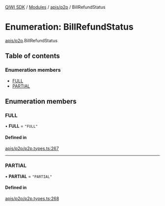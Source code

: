 [QIWI SDK](../README.md) / [Modules](../modules.md) / [apis/p2p](../modules/apis_p2p.md) / BillRefundStatus

# Enumeration: BillRefundStatus

[apis/p2p](../modules/apis_p2p.md).BillRefundStatus

## Table of contents

### Enumeration members

- [FULL](apis_p2p.BillRefundStatus.md#full)
- [PARTIAL](apis_p2p.BillRefundStatus.md#partial)

## Enumeration members

### FULL

• **FULL** = `"FULL"`

#### Defined in

[apis/p2p/p2p.types.ts:267](https://github.com/AlexXanderGrib/node-qiwi-sdk/blob/8834c22/src/apis/p2p/p2p.types.ts#L267)

___

### PARTIAL

• **PARTIAL** = `"PARTIAL"`

#### Defined in

[apis/p2p/p2p.types.ts:268](https://github.com/AlexXanderGrib/node-qiwi-sdk/blob/8834c22/src/apis/p2p/p2p.types.ts#L268)
